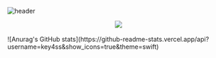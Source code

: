 ![header](https://capsule-render.vercel.app/api?type=waving&color=auto&text=key4ss)
<p align="center">
<img src="https://img.shields.io/badge/JavaScript-F7DF1E?style=flat-square&logo=JavaScript&logoColor=white"/></a>&nbsp
</p>
![Anurag's GitHub stats](https://github-readme-stats.vercel.app/api?username=key4ss&show_icons=true&theme=swift)
